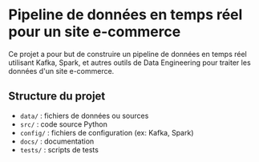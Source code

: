 # Pipeline de données en temps réel pour un site e-commerce

Ce projet a pour but de construire un pipeline de données en temps réel utilisant Kafka, Spark, et autres outils de Data Engineering pour traiter les données d'un site e-commerce.

## Structure du projet
- `data/` : fichiers de données ou sources
- `src/` : code source Python
- `config/` : fichiers de configuration (ex: Kafka, Spark)
- `docs/` : documentation
- `tests/` : scripts de tests
